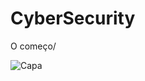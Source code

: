 # CyberSecurity
O começo/

![Capa](https://www.ssldragon.com/wp-content/uploads/2023/10/encryption.webp)
